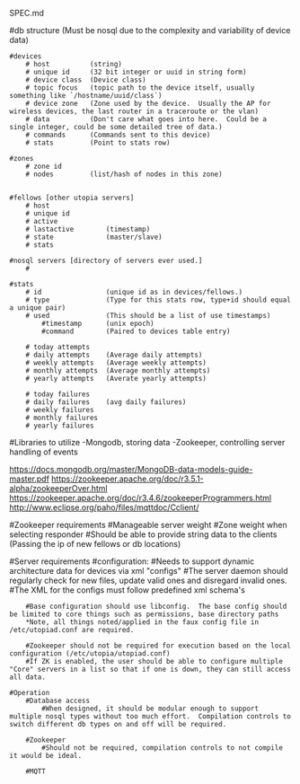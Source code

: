 SPEC.md

#db structure (Must be nosql due to the complexity and variability of device data)

	#devices
		# host 			(string)
		# unique id 	(32 bit integer or uuid in string form)
		# device class	(Device class)
		# topic focus	(topic path to the device itself, usually something like `/hostname/uuid/class`)
		# device zone	(Zone used by the device.  Usually the AP for wireless devices, the last router in a traceroute or the vlan)
		# data 			(Don't care what goes into here.  Could be a single integer, could be some detailed tree of data.)
		# commands		(Commands sent to this device)
		# stats			(Point to stats row)

	#zones
		# zone id
		# nodes			(list/hash of nodes in this zone)


	#fellows [other utopia servers]
		# host
		# unique id
		# active
		# lastactive 		(timestamp)
		# state 			(master/slave)
		# stats

	#nosql servers [directory of servers ever used.]
		#

	#stats
		# id 				(unique id as in devices/fellows.)
		# type				(Type for this stats row, type+id should equal a unique pair)
		# used				(This should be a list of use timestamps)
			#timestamp  	(unix epoch)
			#command 		(Paired to devices table entry)

		# today attempts
		# daily attempts	(Average daily attempts)
		# weekly attempts	(Average weekly attempts)
		# monthly attempts	(Average monthly attempts)
		# yearly attempts	(Averate yearly attempts)

		# today failures
		# daily failures	(avg daily failures)
		# weekly failures
		# monthly failures
		# yearly failures


#Libraries to utilize
	-Mongodb, storing data
	-Zookeeper, controlling server handling of events

https://docs.mongodb.org/master/MongoDB-data-models-guide-master.pdf
https://zookeeper.apache.org/doc/r3.5.1-alpha/zookeeperOver.html
https://zookeeper.apache.org/doc/r3.4.6/zookeeperProgrammers.html
http://www.eclipse.org/paho/files/mqttdoc/Cclient/

#Zookeeper requirements
	#Manageable server weight
	#Zone weight when selecting responder
	#Should be able to provide string data to the clients (Passing the ip of new fellows or db locations)



#Server requirements
	#configuration:
		#Needs to support dynamic architecture data for devices via xml "configs"
		#The server daemon should regularly check for new files, update valid ones and disregard invalid ones.
		#The XML for the configs must follow predefined xml schema's

		#Base configuration should use libconfig.  The base config should be limited to core things such as permissions, base directory paths
		*Note, all things noted/applied in the faux config file in /etc/utopiad.conf are required.

		#Zookeeper should not be required for execution based on the local configuration (/etc/utopia/utopiad.conf)
		#If ZK is enabled, the user should be able to configure multiple "Core" servers in a list so that if one is down, they can still access all data.

	#Operation
		#Database access
			#When designed, it should be modular enough to support multiple nosql types without too much effort.  Compilation controls to switch different db types on and off will be required.

		#Zookeeper
			#Should not be required, compilation controls to not compile it would be ideal.

		#MQTT